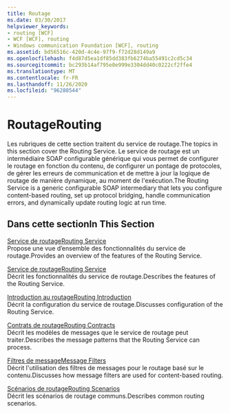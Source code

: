 ```yaml
---
title: Routage
ms.date: 03/30/2017
helpviewer_keywords:
- routing [WCF]
- WCF [WCF], routing
- Windows communication Foundation [WCF], routing
ms.assetid: bd56516c-420d-4c4e-97f9-f72d28d149a9
ms.openlocfilehash: f4d87d5ea1df85dd383fb6274ba55491c2cd5c34
ms.sourcegitcommit: bc293b14af795e0e999e3304dd40c0222cf2ffe4
ms.translationtype: MT
ms.contentlocale: fr-FR
ms.lasthandoff: 11/26/2020
ms.locfileid: "96288544"
---
```

# <a name="routing"></a><span data-ttu-id="a1b2b-102">Routage</span><span class="sxs-lookup"><span data-stu-id="a1b2b-102">Routing</span></span>

<span data-ttu-id="a1b2b-103">Les rubriques de cette section traitent du service de routage.</span><span class="sxs-lookup"><span data-stu-id="a1b2b-103">The topics in this section cover the Routing Service.</span></span> <span data-ttu-id="a1b2b-104">Le service de routage est un intermédiaire SOAP configurable générique qui vous permet de configurer le routage en fonction du contenu, de configurer un pontage de protocoles, de gérer les erreurs de communication et de mettre à jour la logique de routage de manière dynamique, au moment de l'exécution.</span><span class="sxs-lookup"><span data-stu-id="a1b2b-104">The Routing Service is a generic configurable SOAP intermediary that lets you configure content-based routing, set up protocol bridging, handle communication errors, and dynamically update routing logic at run time.</span></span>  
  
## <a name="in-this-section"></a><span data-ttu-id="a1b2b-105">Dans cette section</span><span class="sxs-lookup"><span data-stu-id="a1b2b-105">In This Section</span></span>  

 [<span data-ttu-id="a1b2b-106">Service de routage</span><span class="sxs-lookup"><span data-stu-id="a1b2b-106">Routing Service</span></span>](routing-service.md)  
 <span data-ttu-id="a1b2b-107">Propose une vue d’ensemble des fonctionnalités du service de routage.</span><span class="sxs-lookup"><span data-stu-id="a1b2b-107">Provides an overview of the features of the Routing Service.</span></span>  
  
 [<span data-ttu-id="a1b2b-108">Service de routage</span><span class="sxs-lookup"><span data-stu-id="a1b2b-108">Routing Service</span></span>](routing-service.md)  
 <span data-ttu-id="a1b2b-109">Décrit les fonctionnalités du service de routage.</span><span class="sxs-lookup"><span data-stu-id="a1b2b-109">Describes the features of the Routing Service.</span></span>  
  
 [<span data-ttu-id="a1b2b-110">Introduction au routage</span><span class="sxs-lookup"><span data-stu-id="a1b2b-110">Routing Introduction</span></span>](routing-introduction.md)  
 <span data-ttu-id="a1b2b-111">Décrit la configuration du service de routage.</span><span class="sxs-lookup"><span data-stu-id="a1b2b-111">Discusses configuration of the Routing Service.</span></span>  
  
 [<span data-ttu-id="a1b2b-112">Contrats de routage</span><span class="sxs-lookup"><span data-stu-id="a1b2b-112">Routing Contracts</span></span>](routing-contracts.md)  
 <span data-ttu-id="a1b2b-113">Décrit les modèles de messages que le service de routage peut traiter.</span><span class="sxs-lookup"><span data-stu-id="a1b2b-113">Describes the message patterns that the Routing Service can process.</span></span>  
  
 [<span data-ttu-id="a1b2b-114">Filtres de message</span><span class="sxs-lookup"><span data-stu-id="a1b2b-114">Message Filters</span></span>](message-filters.md)  
 <span data-ttu-id="a1b2b-115">Décrit l'utilisation des filtres de messages pour le routage basé sur le contenu.</span><span class="sxs-lookup"><span data-stu-id="a1b2b-115">Discusses how message filters are used for content-based routing.</span></span>  
  
 [<span data-ttu-id="a1b2b-116">Scénarios de routage</span><span class="sxs-lookup"><span data-stu-id="a1b2b-116">Routing Scenarios</span></span>](routing-scenarios.md)  
 <span data-ttu-id="a1b2b-117">Décrit les scénarios de routage communs.</span><span class="sxs-lookup"><span data-stu-id="a1b2b-117">Describes common routing scenarios.</span></span>
